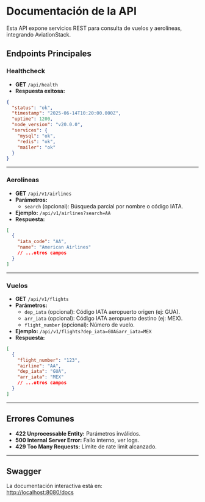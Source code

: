 # Documentación de la API

Esta API expone servicios REST para consulta de vuelos y aerolíneas, integrando AviationStack.

## Endpoints Principales

### Healthcheck

- **GET** `/api/health`
- **Respuesta exitosa:**

```json
{
  "status": "ok",
  "timestamp": "2025-06-14T10:20:00.000Z",
  "uptime": 1200,
  "node_version": "v20.0.0",
  "services": {
    "mysql": "ok",
    "redis": "ok",
    "mailer": "ok"
  }
}
```

---

### Aerolíneas

- **GET** `/api/v1/airlines`
- **Parámetros:**
  - `search` (opcional): Búsqueda parcial por nombre o código IATA.
- **Ejemplo:** `/api/v1/airlines?search=AA`
- **Respuesta:**

```json
[
  {
    "iata_code": "AA",
    "name": "American Airlines"
    // ...otros campos
  }
]
```

---

### Vuelos

- **GET** `/api/v1/flights`
- **Parámetros:**
  - `dep_iata` (opcional): Código IATA aeropuerto origen (ej: GUA).
  - `arr_iata` (opcional): Código IATA aeropuerto destino (ej: MEX).
  - `flight_number` (opcional): Número de vuelo.
- **Ejemplo:** `/api/v1/flights?dep_iata=GUA&arr_iata=MEX`
- **Respuesta:**

```json
[
  {
    "flight_number": "123",
    "airline": "AA",
    "dep_iata": "GUA",
    "arr_iata": "MEX"
    // ...otros campos
  }
]
```

---

## Errores Comunes

- **422 Unprocessable Entity:** Parámetros inválidos.
- **500 Internal Server Error:** Fallo interno, ver logs.
- **429 Too Many Requests:** Límite de rate limit alcanzado.

---

## Swagger

La documentación interactiva está en:  
[http://localhost:8080/docs](http://localhost:8080/docs)

